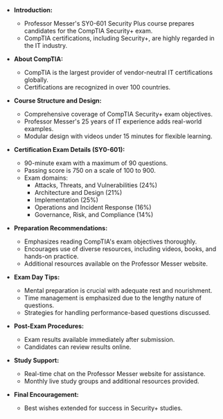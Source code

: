 - **Introduction:**
	- Professor Messer's SY0-601 Security Plus course prepares candidates for the CompTIA Security+ exam.
	- CompTIA certifications, including Security+, are highly regarded in the IT industry.

- **About CompTIA:**
	- CompTIA is the largest provider of vendor-neutral IT certifications globally.
	- Certifications are recognized in over 100 countries.

- **Course Structure and Design:**
	- Comprehensive coverage of CompTIA Security+ exam objectives.
	- Professor Messer's 25 years of IT experience adds real-world examples.
	- Modular design with videos under 15 minutes for flexible learning.

- **Certification Exam Details (SY0-601):**
	- 90-minute exam with a maximum of 90 questions.
	- Passing score is 750 on a scale of 100 to 900.
	- Exam domains:
		- Attacks, Threats, and Vulnerabilities (24%)
		- Architecture and Design (21%)
		- Implementation (25%)
		- Operations and Incident Response (16%)
		- Governance, Risk, and Compliance (14%)

- **Preparation Recommendations:**
	- Emphasizes reading CompTIA's exam objectives thoroughly.
	- Encourages use of diverse resources, including videos, books, and hands-on practice.
	- Additional resources available on the Professor Messer website.

- **Exam Day Tips:**
	- Mental preparation is crucial with adequate rest and nourishment.
	- Time management is emphasized due to the lengthy nature of questions.
	- Strategies for handling performance-based questions discussed.

- **Post-Exam Procedures:**
	- Exam results available immediately after submission.
	- Candidates can review results online.

- **Study Support:**
	- Real-time chat on the Professor Messer website for assistance.
	- Monthly live study groups and additional resources provided.

- **Final Encouragement:**
	- Best wishes extended for success in Security+ studies.
